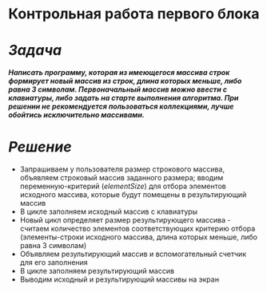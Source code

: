 # **Контрольная работа первого блока**

# *__Задача__*   
*__Написать программу, которая из имеющегося массива строк формирует новый массив из строк, длина которых меньше, либо равна 3 символам. Первоначальный массив можно ввести с клавиатуры, либо задать на старте выполнения алгоритма. При решении не рекомендуется пользоваться коллекциями, лучше обойтись исключительно массивами.__*


# *__Решение__*
* Запрашиваем у пользователя размер строкового массива, объявляем строковый массив заданного размера; вводим переменную-критерий (*elementSize*) для отбора элементов исходного массива, которые будут помещены в результирующий массив
* В цикле заполняем исходный массив с клавиатуры
* Новый цикл определяет размер результирующего массива - считаем количество элементов соответствующих критерию отбора (элементы-строки исходного массива, длина которых меньше, либо равна 3 символам)
* Объявляем результирующий массив и вспомогательный счетчик для его заполнения
* В цикле заполняем результирующий массив
* Выводим исходный и результирующий массивы на экран

